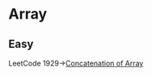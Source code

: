 # Array

## Easy

LeetCode 1929->[Concatenation of Array](https://leetcode.com/problems/concatenation-of-array/)
